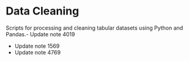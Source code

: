 # Data Cleaning

Scripts for processing and cleaning tabular datasets using Python and Pandas.- Update note 4019
- Update note 1569
- Update note 4769
